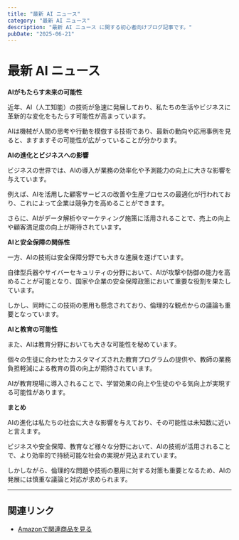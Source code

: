 ```yaml
---
title: "最新 AI ニュース"
category: "最新 AI ニュース"
description: "最新 AI ニュース に関する初心者向けブログ記事です。"
pubDate: "2025-06-21"
---
```


# 最新 AI ニュース

**AIがもたらす未来の可能性**

近年、AI（人工知能）の技術が急速に発展しており、私たちの生活やビジネスに革新的な変化をもたらす可能性が高まっています。

AIは機械が人間の思考や行動を模倣する技術であり、最新の動向や応用事例を見ると、ますますその可能性が広がっていることが分かります。



**AIの進化とビジネスへの影響**

ビジネスの世界では、AIの導入が業務の効率化や予測能力の向上に大きな影響を与えています。

例えば、AIを活用した顧客サービスの改善や生産プロセスの最適化が行われており、これによって企業は競争力を高めることができます。

さらに、AIがデータ解析やマーケティング施策に活用されることで、売上の向上や顧客満足度の向上が期待されています。



**AIと安全保障の関係性**

一方、AIの技術は安全保障分野でも大きな進展を遂げています。

自律型兵器やサイバーセキュリティの分野において、AIが攻撃や防御の能力を高めることが可能となり、国家や企業の安全保障政策において重要な役割を果たしています。

しかし、同時にこの技術の悪用も懸念されており、倫理的な観点からの議論も重要となっています。



**AIと教育の可能性**

また、AIは教育分野においても大きな可能性を秘めています。

個々の生徒に合わせたカスタマイズされた教育プログラムの提供や、教師の業務負担軽減による教育の質の向上が期待されています。

AIが教育現場に導入されることで、学習効果の向上や生徒のやる気向上が実現する可能性があります。



**まとめ**

AIの進化は私たちの社会に大きな影響を与えており、その可能性は未知数に近いと言えます。

ビジネスや安全保障、教育など様々な分野において、AIの技術が活用されることで、より効率的で持続可能な社会の実現が見込まれています。

しかしながら、倫理的な問題や技術の悪用に対する対策も重要となるため、AIの発展には慎重な議論と対応が求められます。



---

## 関連リンク

- [Amazonで関連商品を見る](https://www.amazon.co.jp/s?k=%E6%9C%80%E6%96%B0+AI+%E3%83%8B%E3%83%A5%E3%83%BC%E3%82%B9&tag=autowritehubai-22)

